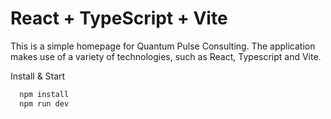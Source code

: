 # React + TypeScript + Vite

This is a simple homepage for Quantum Pulse Consulting. The application makes use of a variety of technologies, such as React, Typescript and Vite.

Install & Start

```bash
  npm install
  npm run dev
```
